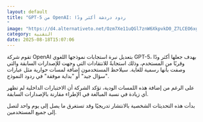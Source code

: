 ```yaml
---
layout: default
title: "GPT-5 من OpenAI: ردود دردشة أكثر ودًا
"
image: "https://d4.alternativeto.net/Ozm7Xe11uQGl7znW6XkpvkD0_Z7LCEO6xgrtUpypolU/rs:fill:1520:760:0/g:ce:0:0/YWJzOi8vZGlzdC9jb250ZW50LzE3NTU1Mjk2MjY5MjcucG5n.png"
category: التقنية
date: 2025-08-18T15:07:06
---
```


تقوم شركة OpenAI بتعديل نبرة استجابات نموذجها اللغوي GPT-5، بهدف جعلها أكثر ودًا وقربًا من المستخدم، وذلك استجابةً للانتقادات التي وجهت للإصدارات السابقة والتي وصفت بأنها رسمية للغاية. سيلاحظ المستخدمون إضافة لمسات حوارية مثل عبارات "سؤال جيد" أو "بداية موفقة" في ردود النموذج.

على الرغم من إضافة هذه اللمسات الودية، تؤكد الشركة أن الاختبارات الداخلية لم تظهر أي زيادة في نسبة المبالغة في الإطراء مقارنة بالإصدارات السابقة.

بدأت هذه التحديثات الشخصية بالانتشار تدريجيًا وقد تستغرق ما يصل إلى يوم واحد لتصل إلى جميع المستخدمين.
